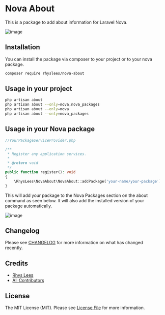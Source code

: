# Nova About

This is a package to add about information for Laravel Nova.

![image](https://user-images.githubusercontent.com/43909932/182262291-21e40655-2b77-46c8-958f-9c0d5882a28a.png)



## Installation

You can install the package via composer to your project or to your nova package.

```bash
composer require rhyslees/nova-about
```

## Usage in your project
```bash
php artisan about
php artisan about --only=nova,nova_packages
php artisan about --only=nova
php artisan about --only=nova_packages
```


## Usage in your Nova package

```php
//YourPackageServiceProvider.php

/**
 * Register any application services.
 *
 * @return void
 */
public function register(): void
{
    \RhysLees\NovaAbout\NovaAbout::addPackage('your-name/your-package');
}
```

This will add your package to the Nova Packages section on the about command as seen below. It will also add the installed version of your package automatically.

![image](https://user-images.githubusercontent.com/43909932/182262317-3c11b16f-e90a-49ad-9cda-4145cfdfed39.png)



## Changelog

Please see [CHANGELOG](CHANGELOG.md) for more information on what has changed recently.

## Credits

- [Rhys Lees](https://github.com/RhysLees)
- [All Contributors](../../contributors)

## License

The MIT License (MIT). Please see [License File](LICENSE.md) for more information.
